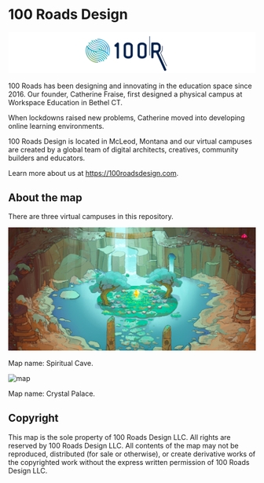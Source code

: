 # 100 Roads Design

![100 Roads Design logo](readme/100roadsdesign-logo.svg)

100 Roads has been designing and innovating in the education space since 2016. Our founder, Catherine Fraise, first designed a physical campus at Workspace Education in Bethel CT.

When lockdowns raised new problems, Catherine moved into developing online learning environments.

100 Roads Design is located in McLeod, Montana and our virtual campuses are created by a global team of digital architects, creatives, community builders and educators.

Learn more about us at https://100roadsdesign.com. 

## About the map

There are three virtual campuses in this repository.

![map](readme/spiritual-cave-readme.png)

Map name: Spiritual Cave.

![map](readme/ccrystal-palace-readme.png)

Map name: Crystal Palace.

## Copyright

This map is the sole property of 100 Roads Design LLC. All rights are reserved by 100 Roads Design LLC. All contents of the map may not be reproduced, distributed (for sale or otherwise), or create derivative works of the copyrighted work without the express written permission of 100 Roads Design LLC.
